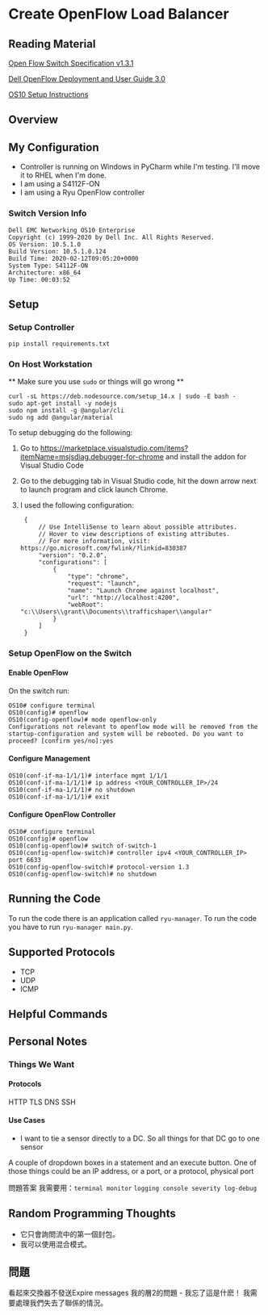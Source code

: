 # Create OpenFlow Load Balancer

## Reading Material

[Open Flow Switch Specification v1.3.1](./Reading_Material/openflow-spec-v1.3.1.pdf)

[Dell OpenFlow Deployment and User Guide 3.0](https://topics-cdn.dell.com/pdf/force10-sw-defined-ntw_deployment-guide3_en-us.pdf)

[OS10 Setup Instructions](./Reading_Material/force10-s3048-on_connectivity-guide4_en-us.pdf)

## Overview

## My Configuration

- Controller is running on Windows in PyCharm while I'm testing. I'll move it to RHEL when I'm done.
- I am using a S4112F-ON
- I am using a Ryu OpenFlow controller

### Switch Version Info

    Dell EMC Networking OS10 Enterprise
    Copyright (c) 1999-2020 by Dell Inc. All Rights Reserved.
    OS Version: 10.5.1.0
    Build Version: 10.5.1.0.124
    Build Time: 2020-02-12T09:05:20+0000
    System Type: S4112F-ON
    Architecture: x86_64
    Up Time: 00:03:52

## Setup

### Setup Controller

    pip install requirements.txt

### On Host Workstation

** Make sure you use `sudo` or things will go wrong **

    curl -sL https://deb.nodesource.com/setup_14.x | sudo -E bash -
    sudo apt-get install -y nodejs
    sudo npm install -g @angular/cli
    sudo ng add @angular/material

To setup debugging do the following:

1. Go to https://marketplace.visualstudio.com/items?itemName=msjsdiag.debugger-for-chrome and install the addon for Visual Studio Code
2. Go to the debugging tab in Visual Studio code, hit the down arrow next to launch program and click launch Chrome.
3. I used the following configuration:

        {
            // Use IntelliSense to learn about possible attributes.
            // Hover to view descriptions of existing attributes.
            // For more information, visit: https://go.microsoft.com/fwlink/?linkid=830387
            "version": "0.2.0",
            "configurations": [
                {
                    "type": "chrome",
                    "request": "launch",
                    "name": "Launch Chrome against localhost",
                    "url": "http://localhost:4200",
                    "webRoot": "c:\\Users\\grant\\Documents\\trafficshaper\\angular"
                }
            ]
        }


### Setup OpenFlow on the Switch

#### Enable OpenFlow

On the switch run:

    OS10# configure terminal
    OS10(config)# openflow
    OS10(config-openflow)# mode openflow-only
    Configurations not relevant to openflow mode will be removed from the startup-configuration and system will be rebooted. Do you want to proceed? [confirm yes/no]:yes

#### Configure Management

    OS10(conf-if-ma-1/1/1)# interface mgmt 1/1/1
    OS10(conf-if-ma-1/1/1)# ip address <YOUR_CONTROLLER_IP>/24
    OS10(conf-if-ma-1/1/1)# no shutdown
    OS10(conf-if-ma-1/1/1)# exit

#### Configure OpenFlow Controller

    OS10# configure terminal
    OS10(config)# openflow
    OS10(config-openflow)# switch of-switch-1
    OS10(config-openflow-switch)# controller ipv4 <YOUR_CONTROLLER_IP> port 6633
    OS10(config-openflow-switch)# protocol-version 1.3
    OS10(config-openflow-switch)# no shutdown

## Running the Code

To run the code there is an application called `ryu-manager`. To run the code 
you have to run `ryu-manager main.py`.

## Supported Protocols

- TCP
- UDP
- ICMP

## Helpful Commands



## Personal Notes

### Things We Want

#### Protocols

HTTP
TLS
DNS
SSH

#### Use Cases

- I want to tie a sensor directly to a DC. So all things for that DC go to one sensor

A couple of dropdown boxes in a statement and an execute button.
One of those things could be an IP address, or a port, or a protocol, physical port

問題答案
我需要用：`terminal monitor` 
`logging console severity log-debug`

## Random Programming Thoughts

- 它只會詢問流中的第一個封包。
- 我可以使用混合模式。

## 問題

看起來交換器不發送Expire messages
我的層2的問題 - 我忘了這是什麽！
我需要處理我們失去了聯係的情況。